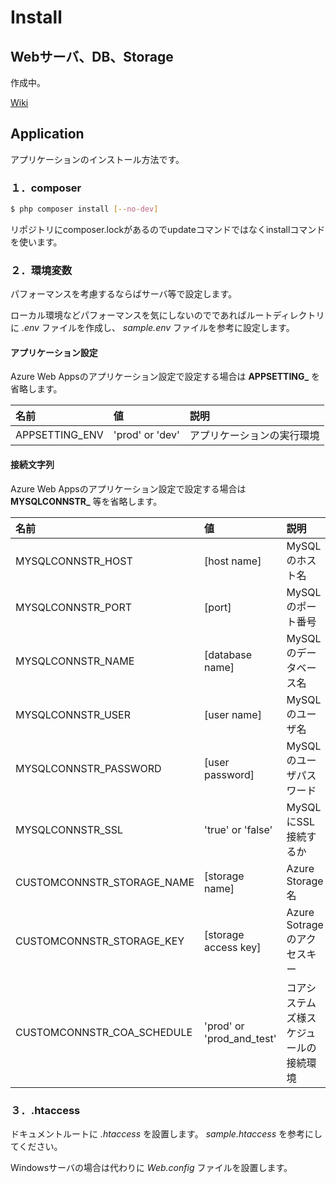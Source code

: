 # Install

## Webサーバ、DB、Storage

作成中。

[Wiki](https://m-p.backlog.jp/alias/wiki/508245)


## Application

アプリケーションのインストール方法です。

### １．composer

```sh
$ php composer install [--no-dev]
```

リポジトリにcomposer.lockがあるのでupdateコマンドではなくinstallコマンドを使います。

### ２．環境変数

パフォーマンスを考慮するならばサーバ等で設定します。

ローカル環境などパフォーマンスを気にしないのでであればルートディレクトリに *.env* ファイルを作成し、 *sample.env* ファイルを参考に設定します。

#### アプリケーション設定

Azure Web Appsのアプリケーション設定で設定する場合は **APPSETTING_** を省略します。

|名前|値|説明|
|:--|:--|:--|
|APPSETTING_ENV|'prod' or 'dev'|アプリケーションの実行環境|

#### 接続文字列

Azure Web Appsのアプリケーション設定で設定する場合は **MYSQLCONNSTR_** 等を省略します。

|名前|値|説明|
|:--|:--|:--|
|MYSQLCONNSTR_HOST|[host name]|MySQLのホスト名|
|MYSQLCONNSTR_PORT|[port]|MySQLのポート番号|
|MYSQLCONNSTR_NAME|[database name]|MySQLのデータベース名|
|MYSQLCONNSTR_USER|[user name]|MySQLのユーザ名|
|MYSQLCONNSTR_PASSWORD|[user password]|MySQLのユーザパスワード|
|MYSQLCONNSTR_SSL|'true' or 'false'|MySQLにSSL接続するか|
|CUSTOMCONNSTR_STORAGE_NAME|[storage name]|Azure Storage名|
|CUSTOMCONNSTR_STORAGE_KEY|[storage access key]|Azure Sotrageのアクセスキー|
|CUSTOMCONNSTR_COA_SCHEDULE|'prod' or 'prod_and_test'|コアシステムズ様スケジュールの接続環境|

### ３．.htaccess

ドキュメントルートに *.htaccess* を設置します。 *sample.htaccess* を参考にしてください。

Windowsサーバの場合は代わりに *Web.config* ファイルを設置します。
